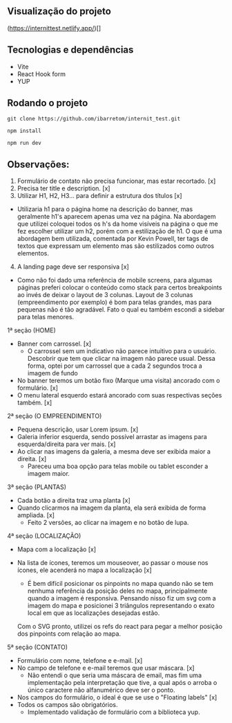 ## Visualização do projeto

(https://internittest.netlify.app/)[]

## Tecnologias e dependências

- Vite
- React Hook form
- YUP

## Rodando o projeto

```
git clone https://github.com/ibarretom/internit_test.git
```

```
npm install
```

```
npm run dev
```

## Observações:

1. Formulário de contato não precisa funcionar, mas estar recortado. [x]
2. Precisa ter title e description. [x]
3. Utilizar H1, H2, H3... para definir a estrutura dos títulos [x]

- Utilizaria h1 para o página home na descrição do banner, mas geralmente h1's aparecem apenas uma vez na página. Na abordagem que utilizei coloquei todos os h's da home visíveis na página o que me fez escolher utilizar um h2, porém com a estilização de h1. O que é uma abordagem bem utilizada, comentada por Kevin Powell, ter tags de textos que expressam um elemento mas são estilizados como outros elementos.

4. A landing page deve ser responsiva [x]

- Como não foi dado uma referência de mobile screens, para algumas páginas preferi colocar o conteúdo como stack para certos breakpoints ao invés de deixar o layout de 3 colunas. Layout de 3 colunas (empreendimento por exemplo) é bom para telas grandes, mas para pequenas não é tão agradável. Fato o qual eu também escondi a sidebar para telas menores.

1ª seção (HOME)

- Banner com carrossel. [x]
  - O carrossel sem um indicativo não parece intuitivo para o usuário. Descobrir que tem que clicar na imagem não parece usual. Dessa forma, optei por um carrossel que a cada 2 segundos troca a imagem de fundo
- No banner teremos um botão fixo (Marque uma visita) ancorado com o formulário. [x]
- O menu lateral esquerdo estará ancorado com suas respectivas seções também. [x]

2ª seção (O EMPREENDIMENTO)

- Pequena descrição, usar Lorem ipsum. [x]
- Galeria inferior esquerda, sendo possível arrastar as imagens para esquerda/direita para ver mais. [x]
- Ao clicar nas imagens da galeria, a mesma deve ser exibida maior a direita. [x]
  - Pareceu uma boa opção para telas mobile ou tablet esconder a imagem maior.

3ª seção (PLANTAS)

- Cada botão a direita traz uma planta [x]
- Quando clicarmos na imagem da planta, ela será exibida de forma ampliada. [x]
  - Feito 2 versões, ao clicar na imagem e no botão de lupa.

4ª seção (LOCALIZAÇÃO)

- Mapa com a localização [x]
- Na lista de ícones, teremos um mouseover, ao passar o mouse nos ícones, ele acenderá no mapa a localização [x]

  - É bem difícil posicionar os pinpoints no mapa quando não se tem nenhuma referência da posição deles no mapa, principalmente quando a imagem é responsiva. Pensando nisso fiz um svg com a imagem do mapa e posicionei 3 triângulos representando o exato local em que as localizações desejadas estão.

  Com o SVG pronto, utilizei os refs do react para pegar a melhor posição dos pinpoints com relação ao mapa.

5ª seção (CONTATO)

- Formulário com nome, telefone e e-mail. [x]
- No campo de telefone e e-mail teremos que usar máscara. [x]
  - Não entendi o que seria uma máscara de email, mas fim uma implementação pela interpretação que tive, a qual após o arroba o único caractere não alfanumérico deve ser o ponto.
- Nos campos do formulário, o ideal é que se use o "Floating labels" [x]
- Todos os campos são obrigatórios.
  - Implementado validação de formulário com a biblioteca yup.
